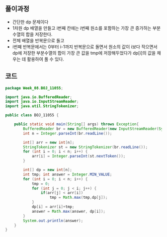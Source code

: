 ## 풀이과정

- 간단한 dp 문제이다
- 1차원 dp 배열을 만들고 i번째 칸에는 i번째 원소를 포함하는 가장 큰 증가하는 부분수열의 합을 저장한다.
- 전체 배열을 반복문으로 돌고
- i번째 반복문에서는 0부터 i-1까지 반복문으로 돌면서 원소의 값이 i보다 작으면서 dp에 저장한 부분수열의 합이 가장 큰 값을 tmp에 저장해두었다가 dp[i]의 값을 채우는 데 활용하여 풀 수 있다.

## 코드

```java
package Week_08.BOJ_11055;

import java.io.BufferedReader;
import java.io.InputStreamReader;
import java.util.StringTokenizer;

public class BOJ_11055 {

    public static void main(String[] args) throws Exception{
        BufferedReader br = new BufferedReader(new InputStreamReader(System.in));
        int n = Integer.parseInt(br.readLine());

        int[] arr = new int[n];
        StringTokenizer st = new StringTokenizer(br.readLine());
        for (int i = 0; i < n; i++) {
            arr[i] = Integer.parseInt(st.nextToken());
        }

        int[] dp = new int[n];
        int tmp; int answer = Integer.MIN_VALUE;
        for (int i = 0; i < n; i++) {
            tmp = 0;
            for (int j = 0; j < i; j++) {
                if(arr[j] < arr[i])
                    tmp = Math.max(tmp,dp[j]);
            }
            dp[i] = arr[i]+tmp;
            answer = Math.max(answer, dp[i]);
        }
        System.out.println(answer);
    }
}

```